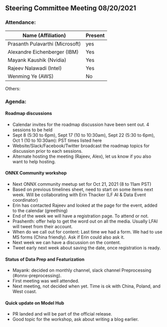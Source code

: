 ## Steering Committee Meeting 08/20/2021

### Attendance:

| Name (Affiliation)              | Present  |
| ------------------------------- | -------- |
| Prasanth Pulavarthi (Microsoft) |  yes     |
| Alexandre Eichenberger (IBM)    |  Yes     |
| Mayank Kaushik (Nvidia)         |  Yes     |
| Rajeev Nalawadi (Intel)         |  Yes     |
| Wenming Ye (AWS)                |  No     |

Others:  

### Agenda:
  
  #### Roadmap discussions
  - Calendar invites for the roadmap discussion have been sent out. 4 sessions to be held
  - Sept 8 (5:30 to 6pm), Sept 17 (10 to 10:30am), Sept 22 (5:30 to 6pm), Oct 1 (10 to 10:30am): PST times listed here
  - Website/Slack/Facebook/Twitter broadcast the roadmap topics for discussion prior to each sessions.
  - Alternate hosting the meeting (Rajeev, Alex), let us know if you also want to help hosting.
    
  #### ONNX Community workshop
  - Next ONNX community meetup set for Oct 21, 2021 (8 to 11am PST)
  - Based on previous timelines sheet, need to start on some items next week. Will be collaborating with Erin Thacker (LF AI & Data Event coordinator)
  - Erin has contacted Rajeev and looked at the page for the event, added to the calendar (greething)
  - End of the week we will have a registration page. To attend or not. 
  - Prashenth: offer help to get the word out on all the media. Usually LFAI will tweet from their account.
  - When do we call out for content: Last time we had a form. We had to use MS forms (China friendly). Ask if Erin could also ask it.
  - Next week we can have a discussion on the content.
  - Tweet early next week about saving the date, once registration is ready.
 
  #### Status of Data Prep and Featurization
  - Mayank: decided on monthly channel, slack channel Preprocessing (#onnx-preprocessing).
  - First meeting was well attended.
  - Next meeting, not decided when yet. Time is ok with China, Poland, and West coast.
  
  #### Quick update on Model Hub
  - PR landed and will be part of the official release.
  - Good topic for the workshop, ask about writing a blog earlier.
 
